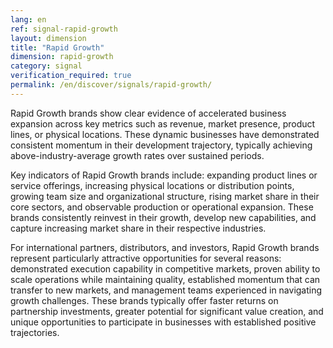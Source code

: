 ```yaml
---
lang: en
ref: signal-rapid-growth
layout: dimension
title: "Rapid Growth"
dimension: rapid-growth
category: signal
verification_required: true
permalink: /en/discover/signals/rapid-growth/
---
```


Rapid Growth brands show clear evidence of accelerated business expansion across key metrics such as revenue, market presence, product lines, or physical locations. These dynamic businesses have demonstrated consistent momentum in their development trajectory, typically achieving above-industry-average growth rates over sustained periods.

Key indicators of Rapid Growth brands include: expanding product lines or service offerings, increasing physical locations or distribution points, growing team size and organizational structure, rising market share in their core sectors, and observable production or operational expansion. These brands consistently reinvest in their growth, develop new capabilities, and capture increasing market share in their respective industries.

For international partners, distributors, and investors, Rapid Growth brands represent particularly attractive opportunities for several reasons: demonstrated execution capability in competitive markets, proven ability to scale operations while maintaining quality, established momentum that can transfer to new markets, and management teams experienced in navigating growth challenges. These brands typically offer faster returns on partnership investments, greater potential for significant value creation, and unique opportunities to participate in businesses with established positive trajectories.
